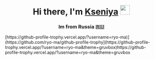 <h1 align="center">Hi there, I'm <a href="[https://prischepova.ru/](https://github.com/Prischepova)" target="_blank">Kseniya</a> 
<img src="https://github.com/blackcater/blackcater/raw/main/images/Hi.gif" height="32"/></h1>
<h3 align="center">Im from Russia 🇷🇺</h3>
[https://github-profile-trophy.vercel.app/?username=ryo-ma)](https://github.com/ryo-ma/github-profile-trophy](https://github-profile-trophy.vercel.app/?username=ryo-ma&theme=gruvbox)https://github-profile-trophy.vercel.app/?username=ryo-ma&theme=gruvbox
